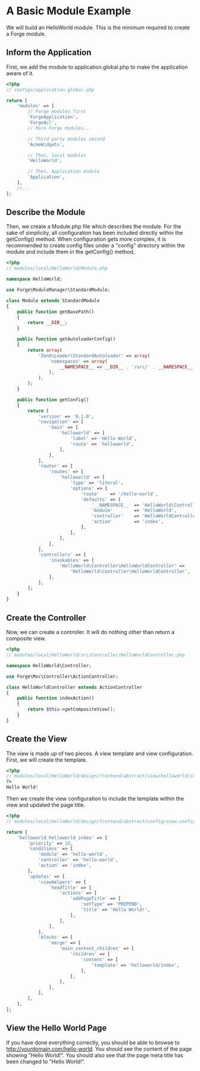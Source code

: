 # A Basic Module Example

We will build an HelloWorld module. This is the minimum required to create a Forge module.

## Inform the Application

First, we add the module to application.global.php to make the application aware of it.

```php
<?php
// configs/application.global.php

return [
    'modules' => [
        // Forge modules first
        'ForgeApplication',
        'ForgeAcl',
        // More Forge modules...

        // Third party modules second
        'AcmeWidgets',

        // Then, local modules
        'HelloWorld',

        // Then, Application module
        'Application',
    ],
    //...
];
```

## Describe the Module

Then, we create a Module.php file which describes the module. For the sake of simplicity, all
configuration has been included directly within the getConfig() method. When configuration gets
more complex, it is recommended to create config files under a "config" directory within the
module and include them in the getConfig() method.

```php
<?php
// modules/local/HelloWorld/Module.php

namespace HelloWorld;

use Forge\ModuleManager\StandardModule;

class Module extends StandardModule
{
    public function getBasePath()
    {
        return __DIR__;
    }

    public function getAutoloaderConfig()
    {
        return array(
            'Zend\Loader\StandardAutoloader' => array(
                'namespaces' => array(
                    __NAMESPACE__ => __DIR__ . '/src/' . __NAMESPACE__,
                ),
            ),
        );
    }

    public function getConfig()
    {
        return [
            'version' => '0.1.0',
            'navigation' => [
                'main' => [
                    'helloworld' => [
                        'label' => 'Hello World',
                        'route' => 'helloworld',
                    ],
                ],
            ],
            'router' => [
                'routes' => [
                    'helloworld' => [
                        'type' => 'literal',
                        'options' => [
                            'route'    => '/hello-world',
                            'defaults' => [
                                '__NAMESPACE__' => 'HelloWorld\Controller',
                                'module'        => 'HelloWorld',
                                'controller'    => 'HelloWorldController',
                                'action'        => 'index',
                            ],
                        ],
                    ],
                ],
            ],
            'controllers' => [
                'invokables' => [
                    'HelloWorld\Controller\HelloWorldController' =>
                        'HelloWorld\Controller\HelloWorldController',
                ],
            ],
        ];
    }
}
```

## Create the Controller

Now, we can create a controller. It will do nothing other than return a composite view.

```php
<?php
// modules/local/HelloWorld/src/Controller/HelloWorldController.php

namespace HelloWorld\Controller;

use Forge\Mvc\Controller\ActionController;

class HelloWorldController extends ActionController
{
    public function indexAction()
    {
        return $this->getCompositeView();
    }
}
```

## Create the View

The view is made up of two pieces. A view template and view configuration. First, we will create the template.

```php
<?php
// modules/local/HelloWorld/design/frontend/abstract/view/helloworld/index.phtml
?>
Hello World!
```

Then we create the view configuration to include the template within the view and updated the page title.

```php
<?php
// modules/local/HelloWorld/design/frontend/abstract/config/view.config.php

return [
    'helloworld_helloworld_index' => [
        'priority' => 10,
        'conditions' => [
            'module' => 'hello-world',
            'controller' => 'hello-world',
            'action' => 'index',
        ],
        'updates' => [
            'viewHelpers' => [
                'headTitle' => [
                    'actions' => [
                        'addPageTitle' => [
                            'setType' => 'PREPEND',
                            'title' => 'Hello World!',
                        ],
                    ],
                ],
            ],
            'blocks' => [
                'merge' => [
                    'main_content_children' => [
                        'children' => [
                            'content' => [
                                'template' => 'helloworld/index',
                            ],
                        ],
                    ],
                ],
            ],
        ],
    ],
];
```

## View the Hello World Page

If you have done everything correctly, you should be able to browse to
http://yourdomain.com/hello-world. You should see the content of the page showing "Hello
World!". You should also see that the page meta title has been changed to "Hello World!".

